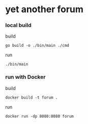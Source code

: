 # yet another forum

### local build

build

`go build -o ./bin/main ./cmd`

run

`./bin/main`

### run with Docker

build

`docker build -t forum .`

run

`docker run -dp 8080:8080 forum`
